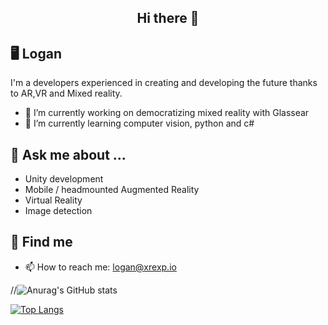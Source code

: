 <h2 align="center">Hi there 👋</h2>
<!--
**LoganLxb/LoganLxb** is a ✨ _special_ ✨ repository because its `README.md` (this file) appears on your GitHub profile.
-->

## 🖥️ Logan

I'm a developers experienced in creating and developing the future thanks to AR,VR and Mixed reality.

- 🔭 I’m currently working on democratizing mixed reality with Glassear
- 🌱 I’m currently learning computer vision, python and c#

## 💬 Ask me about ...
* Unity development
* Mobile / headmounted Augmented Reality
* Virtual Reality
* Image detection

##  👀 Find me
- 📫 How to reach me: logan@xrexp.io

//![Anurag's GitHub stats](https://github-readme-stats.vercel.app/api?username=LoganLxb&show_icons=true&theme=gruvbox)

[![Top Langs](https://github-readme-stats.vercel.app/api/top-langs/?username=LoganLxb&layout=compact&theme=gruvbox)](https://github.com/LoganLxb/github-readme-stats)

